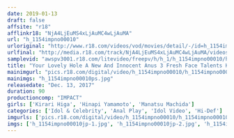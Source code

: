 ```yaml
---
date: 2019-01-13
draft: false
affsite: "r18"
afflinkr18: "NjA4LjEuMS4xLjAuMC4wLjAuMA"
url: "h_1154impno00010"
urloriginal: "http://www.r18.com/videos/vod/movies/detail/-/id=h_1154impno00010"
urlfinal: "http://media.r18.com/track/NjA4LjEuMS4xLjAuMC4wLjAuMA/videos/vod/movies/detail/-/id=h_1154impno00010"
samplevid: "awspv3001.r18.com/litevideo/freepv/h/h_1/h_1154impno00010/h_1154impno00010_dmb_w.mp4"
title: "Your Lovely Hole A New And Innocent Anus 3 Fresh Face Talents Kirari Higa Hinapi Yamamoto Manatsu Matsuda"
mainimgurl: "pics.r18.com/digital/video/h_1154impno00010/h_1154impno00010ps.jpg"
mainimgs: "h_1154impno00010ps.jpg"
releasedate: "Dec. 13, 2017"
duration: 90
productioncomp: "IMPACT"
girls: ['Kirari Higa', 'Hinapi Yamamoto', 'Manatsu Machida']
categories: ['Idol & Celebrity', 'Anal Play', 'Idol Video', 'Hi-Def']
imgurls: ['pics.r18.com/digital/video/h_1154impno00010/h_1154impno00010jp-1.jpg', 'pics.r18.com/digital/video/h_1154impno00010/h_1154impno00010jp-2.jpg', 'pics.r18.com/digital/video/h_1154impno00010/h_1154impno00010jp-3.jpg', 'pics.r18.com/digital/video/h_1154impno00010/h_1154impno00010jp-4.jpg', 'pics.r18.com/digital/video/h_1154impno00010/h_1154impno00010jp-5.jpg', 'pics.r18.com/digital/video/h_1154impno00010/h_1154impno00010jp-6.jpg', 'pics.r18.com/digital/video/h_1154impno00010/h_1154impno00010jp-7.jpg', 'pics.r18.com/digital/video/h_1154impno00010/h_1154impno00010jp-8.jpg', 'pics.r18.com/digital/video/h_1154impno00010/h_1154impno00010jp-9.jpg', 'pics.r18.com/digital/video/h_1154impno00010/h_1154impno00010jp-10.jpg', 'pics.r18.com/digital/video/h_1154impno00010/h_1154impno00010jp-11.jpg', 'pics.r18.com/digital/video/h_1154impno00010/h_1154impno00010jp-12.jpg', 'pics.r18.com/digital/video/h_1154impno00010/h_1154impno00010jp-13.jpg', 'pics.r18.com/digital/video/h_1154impno00010/h_1154impno00010jp-14.jpg', 'pics.r18.com/digital/video/h_1154impno00010/h_1154impno00010jp-15.jpg', 'pics.r18.com/digital/video/h_1154impno00010/h_1154impno00010jp-16.jpg', 'pics.r18.com/digital/video/h_1154impno00010/h_1154impno00010jp-17.jpg', 'pics.r18.com/digital/video/h_1154impno00010/h_1154impno00010jp-18.jpg', 'pics.r18.com/digital/video/h_1154impno00010/h_1154impno00010jp-19.jpg', 'pics.r18.com/digital/video/h_1154impno00010/h_1154impno00010jp-20.jpg']
imgs: ['h_1154impno00010jp-1.jpg', 'h_1154impno00010jp-2.jpg', 'h_1154impno00010jp-3.jpg', 'h_1154impno00010jp-4.jpg', 'h_1154impno00010jp-5.jpg', 'h_1154impno00010jp-6.jpg', 'h_1154impno00010jp-7.jpg', 'h_1154impno00010jp-8.jpg', 'h_1154impno00010jp-9.jpg', 'h_1154impno00010jp-10.jpg', 'h_1154impno00010jp-11.jpg', 'h_1154impno00010jp-12.jpg', 'h_1154impno00010jp-13.jpg', 'h_1154impno00010jp-14.jpg', 'h_1154impno00010jp-15.jpg', 'h_1154impno00010jp-16.jpg', 'h_1154impno00010jp-17.jpg', 'h_1154impno00010jp-18.jpg', 'h_1154impno00010jp-19.jpg', 'h_1154impno00010jp-20.jpg']
---
```

